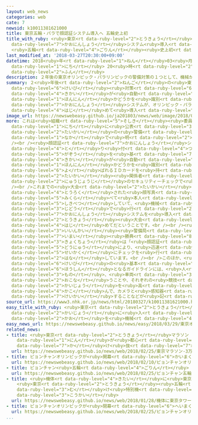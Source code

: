 ```yaml
---
layout: web_news
categories: web
cate: 7
newsid: k10011381621000
title: 東京五輪・パラで顔認証システム導入へ 五輪史上初
title_with_ruby: <ruby>東京<rt data-ruby-level="2">とうきょう</rt></ruby><ruby>五輪<rt data-ruby-level="4">ごりん</rt></ruby>・パラで<ruby>顔認証<rt
  data-ruby-level="7">かおにんしょう</rt></ruby>システム<ruby>導入<rt data-ruby-level="5">どうにゅう</rt></ruby>へ
  <ruby>五輪<rt data-ruby-level="4">ごりん</rt></ruby><ruby>史上初<rt data-ruby-level="4">しじょうはつ</rt></ruby>
last_modified_at: '2018-03-27T20:30:00+09:00'
datetime: 2018<ruby>年<rt data-ruby-level="1">ねん</rt></ruby>03<ruby>月<rt data-ruby-level="1">がつ</rt></ruby>27<ruby>日<rt
  data-ruby-level="1">にち</rt></ruby> 20<ruby>時<rt data-ruby-level="2">じ</rt></ruby>30<ruby>分<rt
  data-ruby-level="2">ふん</rt></ruby>
description: ２年後の東京オリンピック・パラリンピックの警備対策の１つとして、機械が自動で本人かどうかを識別する顔認証システムが、オリンピック・パラリンピック史上初めて導入されることになりました。
summary: ２<ruby>年後<rt data-ruby-level="2">ねんご</rt></ruby>の<ruby>東京<rt data-ruby-level="2">とうきょう</rt></ruby>オリンピック・パラリンピックの<ruby>警備<rt
  data-ruby-level="6">けいび</rt></ruby><ruby>対策<rt data-ruby-level="6">たいさく</rt></ruby>の１つとして、<ruby>機械<rt
  data-ruby-level="4">きかい</rt></ruby>が<ruby>自動<rt data-ruby-level="3">じどう</rt></ruby>で<ruby>本人<rt
  data-ruby-level="1">ほんにん</rt></ruby>かどうかを<ruby>識別<rt data-ruby-level="5">しきべつ</rt></ruby>する<ruby>顔認証<rt
  data-ruby-level="7">かおにんしょう</rt></ruby>システムが、オリンピック・パラリンピック<ruby>史上<rt data-ruby-level="4">しじょう</rt></ruby><ruby>初<rt
  data-ruby-level="4">はじ</rt></ruby>めて<ruby>導入<rt data-ruby-level="5">どうにゅう</rt></ruby>されることになりました。
image_url: https://newswebeasy.github.io/ja201803/news/web/image/2018/03/27/K10011381621_1803272035_1803272041_01_02.jpg
more: これは<ruby>組織<rt data-ruby-level="5">そしき</rt></ruby><ruby>委員会<rt data-ruby-level="3">いいんかい</rt></ruby>が２７<ruby>日<rt
  data-ruby-level="1">にち</rt></ruby>に<ruby>公表<rt data-ruby-level="3">こうひょう</rt></ruby>した<ruby>大会<rt
  data-ruby-level="2">たいかい</rt></ruby>の<ruby>警備<rt data-ruby-level="6">けいび</rt></ruby>ガイドラインの<ruby>中<rt
  data-ruby-level="1">なか</rt></ruby>で<ruby>明<rt data-ruby-level="2">あき</rt></ruby>らかにしました。<br
  /><br /><ruby>顔認証<rt data-ruby-level="7">かおにんしょう</rt></ruby>システムは<ruby>入場<rt data-ruby-level="2">にゅうじょう</rt></ruby>ゲートに<ruby>取<rt
  data-ruby-level="4">と</rt></ruby>り<ruby>付<rt data-ruby-level="4">つ</rt></ruby>けたカメラの<ruby>画像<rt
  data-ruby-level="5">がぞう</rt></ruby>を<ruby>基<rt data-ruby-level="7">もと</rt></ruby>に、<ruby>機械<rt
  data-ruby-level="4">きかい</rt></ruby>が<ruby>自動<rt data-ruby-level="3">じどう</rt></ruby>で<ruby>本人<rt
  data-ruby-level="1">ほんにん</rt></ruby>かどうかを<ruby>識別<rt data-ruby-level="5">しきべつ</rt></ruby>するシステムで、「アクレディテーションカード」と<ruby>呼<rt
  data-ruby-level="6">よ</rt></ruby>ばれるＩＤカードを<ruby>持<rt data-ruby-level="3">も</rt></ruby>つ<ruby>大会<rt
  data-ruby-level="2">たいかい</rt></ruby><ruby>関係者<rt data-ruby-level="4">かんけいしゃ</rt></ruby>の<ruby>入場時<rt
  data-ruby-level="2">にゅうじょうじ</rt></ruby>のセキュリティーチェックで<ruby>導入<rt data-ruby-level="5">どうにゅう</rt></ruby>するということです。<br
  /><br />これまでの<ruby>大会<rt data-ruby-level="2">たいかい</rt></ruby>では、<ruby>警備員<rt data-ruby-level="6">けいびいん</rt></ruby>などが<ruby>登録<rt
  data-ruby-level="4">とうろく</rt></ruby>された<ruby>顔写真<rt data-ruby-level="3">かおじゃしん</rt></ruby>と<ruby>見比<rt
  data-ruby-level="5">みくら</rt></ruby>べて<ruby>本人<rt data-ruby-level="1">ほんにん</rt></ruby>かどうかを<ruby>識別<rt
  data-ruby-level="5">しきべつ</rt></ruby>していて、<ruby>機械<rt data-ruby-level="4">きかい</rt></ruby>が<ruby>自動<rt
  data-ruby-level="3">じどう</rt></ruby>で<ruby>行<rt data-ruby-level="2">おこな</rt></ruby>う<ruby>顔認証<rt
  data-ruby-level="7">かおにんしょう</rt></ruby>システムを<ruby>導入<rt data-ruby-level="5">どうにゅう</rt></ruby>するのは、<ruby>東京<rt
  data-ruby-level="2">とうきょう</rt></ruby><ruby>大会<rt data-ruby-level="2">たいかい</rt></ruby>が<ruby>初<rt
  data-ruby-level="4">はじ</rt></ruby>めてだということです。<br /><br /><ruby>組織<rt data-ruby-level="5">そしき</rt></ruby><ruby>委員会<rt
  data-ruby-level="3">いいんかい</rt></ruby><ruby>警備局<rt data-ruby-level="6">けいびきょく</rt></ruby>の<ruby>今井<rt
  data-ruby-level="7">いまい</rt></ruby><ruby>勝典<rt data-ruby-level="8">かつのり</rt></ruby><ruby>局長<rt
  data-ruby-level="3">きょくちょう</rt></ruby>は「<ruby>顔認証<rt data-ruby-level="7">かおにんしょう</rt></ruby>システムの<ruby>導入<rt
  data-ruby-level="5">どうにゅう</rt></ruby>により、<ruby>迅速<rt data-ruby-level="7">じんそく</rt></ruby>かつ<ruby>正確<rt
  data-ruby-level="5">せいかく</rt></ruby>にチェックを<ruby>行<rt data-ruby-level="2">おこな</rt></ruby>える」と<ruby>話<rt
  data-ruby-level="2">はな</rt></ruby>しています。<br /><br />このほか、<ruby>大会<rt data-ruby-level="2">たいかい</rt></ruby>の<ruby>警備<rt
  data-ruby-level="6">けいび</rt></ruby>の<ruby>基本<rt data-ruby-level="5">きほん</rt></ruby><ruby>方針<rt
  data-ruby-level="6">ほうしん</rt></ruby>となるガイドラインには、<ruby>人<rt data-ruby-level="1">ひと</rt></ruby>や<ruby>物<rt
  data-ruby-level="3">もの</rt></ruby>、<ruby>車両<rt data-ruby-level="3">しゃりょう</rt></ruby>ごとにセキュリティーチェックを<ruby>行<rt
  data-ruby-level="2">おこな</rt></ruby>うことや、それぞれの<ruby>競技<rt data-ruby-level="5">きょうぎ</rt></ruby><ruby>会場<rt
  data-ruby-level="2">かいじょう</rt></ruby>を<ruby>高<rt data-ruby-level="2">たか</rt></ruby>さ２メートル５０センチから３メートルのフェンスで<ruby>囲<rt
  data-ruby-level="4">かこ</rt></ruby>んで、カメラと<ruby>感知器<rt data-ruby-level="4">かんちき</rt></ruby>で<ruby>警戒<rt
  data-ruby-level="7">けいかい</rt></ruby>することなどが<ruby>記<rt data-ruby-level="2">しる</rt></ruby>されています。
source_url: https://www3.nhk.or.jp/news/html/20180327/k10011381621000.html
easy_title_with_ruby: <ruby>東京<rt data-ruby-level="2">とうきょう</rt></ruby>オリンピック <ruby>会場<rt
  data-ruby-level="2">かいじょう</rt></ruby>に<ruby>入<rt data-ruby-level="1">はい</rt></ruby>るスタッフの<ruby>顔<rt
  data-ruby-level="2">かお</rt></ruby>を<ruby>機械<rt data-ruby-level="4">きかい</rt></ruby>がチェック
easy_news_url: https://newswebeasy.github.io/news/easy/2018/03/29/東京オリンピック-会場に入るスタッフの顔を機械がチェック
related_news:
- title: <ruby>東京<rt data-ruby-level="2">とうきょう</rt></ruby>マラソン ３<ruby>万<rt data-ruby-level="2">まん</rt></ruby>6000<ruby>人<rt
    data-ruby-level="1">にん</rt></ruby>が<ruby>都心<rt data-ruby-level="3">としん</rt></ruby>を<ruby>駆<rt
    data-ruby-level="7">か</rt></ruby>け<ruby>抜<rt data-ruby-level="7">ぬ</rt></ruby>ける
  url: https://newswebeasy.github.io/news/web/2018/02/25/東京マラソン-3万6000人が都心を駆け抜ける
- title: ピョンチャンオリンピックが<ruby>開幕<rt data-ruby-level="6">かいまく</rt></ruby>
  url: https://newswebeasy.github.io/news/web/2018/02/10/ピョンチャンオリンピックが開幕
- title: ピョンチャン<ruby>五輪<rt data-ruby-level="4">ごりん</rt></ruby> きょう<ruby>閉幕<rt data-ruby-level="6">へいまく</rt></ruby>
  url: https://newswebeasy.github.io/news/web/2018/02/25/ピョンチャン五輪-きょう閉幕
- title: <ruby>機体<rt data-ruby-level="4">きたい</rt></ruby>に<ruby>東京<rt data-ruby-level="2">とうきょう</rt></ruby>タワーなどデザイン
    <ruby>東京<rt data-ruby-level="2">とうきょう</rt></ruby><ruby>五輪<rt data-ruby-level="4">ごりん</rt></ruby>に<ruby>向<rt
    data-ruby-level="3">む</rt></ruby>け<ruby>特別機<rt data-ruby-level="4">とくべつき</rt></ruby><ruby>公開<rt
    data-ruby-level="3">こうかい</rt></ruby>
  url: https://newswebeasy.github.io/news/web/2018/01/28/機体に東京タワーなどデザイン-東京五輪に向け特別機公開
- title: ピョンチャンオリンピックが<ruby>閉幕<rt data-ruby-level="6">へいまく</rt></ruby>
  url: https://newswebeasy.github.io/news/web/2018/02/25/ピョンチャンオリンピックが閉幕
...
```

